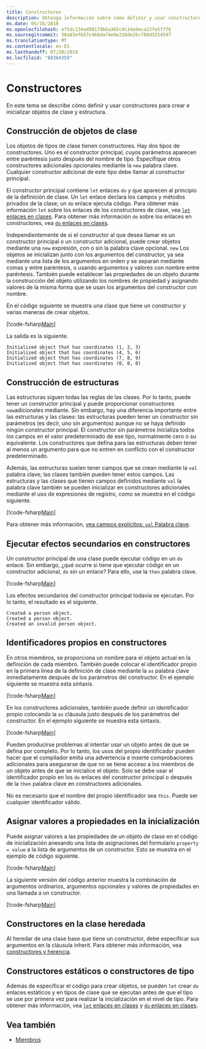 ```yaml
---
title: Constructores
description: Obtenga información sobre cómo definir y usar constructores F# en para crear e inicializar objetos de clase y estructura.
ms.date: 05/16/2016
ms.openlocfilehash: ef5dc134ad98179b6a365c4c34a9eca22fe5f7f6
ms.sourcegitcommit: 30a83efb57c468da74e9e218de26cf88d3254597
ms.translationtype: MT
ms.contentlocale: es-ES
ms.lasthandoff: 07/20/2019
ms.locfileid: "68364359"
---
```

# <a name="constructors"></a>Constructores

En este tema se describe cómo definir y usar constructores para crear e inicializar objetos de clase y estructura.

## <a name="construction-of-class-objects"></a>Construcción de objetos de clase

Los objetos de tipos de clase tienen constructores. Hay dos tipos de constructores. Uno es el constructor principal, cuyos parámetros aparecen entre paréntesis justo después del nombre de tipo. Especifique otros constructores adicionales opcionales mediante la `new` palabra clave. Cualquier constructor adicional de este tipo debe llamar al constructor principal.

El constructor principal contiene `let` enlaces `do` y que aparecen al principio de la definición de clase. Un `let` enlace declara los campos y métodos privados de la clase; un `do` enlace ejecuta código. Para obtener más información `let` sobre los enlaces de los constructores de clase, vea [ `let` enlaces en clases](let-bindings-in-classes.md). Para obtener más información `do` sobre los enlaces en constructores, vea [ `do` enlaces en clases](do-bindings-in-classes.md).

Independientemente de si el constructor al que desea llamar es un constructor principal o un constructor adicional, puede crear objetos mediante una `new` expresión, con o sin la palabra clave opcional. `new` Los objetos se inicializan junto con los argumentos del constructor, ya sea mediante una lista de los argumentos en orden y se separan mediante comas y entre paréntesis, o usando argumentos y valores con nombre entre paréntesis. También puede establecer las propiedades de un objeto durante la construcción del objeto utilizando los nombres de propiedad y asignando valores de la misma forma que se usan los argumentos del constructor con nombre.

En el código siguiente se muestra una clase que tiene un constructor y varias maneras de crear objetos.

[!code-fsharp[Main](../../../../samples/snippets/fsharp/lang-ref-2/snippet3501.fs)]

La salida es la siguiente.

```console
Initialized object that has coordinates (1, 2, 3)
Initialized object that has coordinates (4, 5, 6)
Initialized object that has coordinates (7, 8, 9)
Initialized object that has coordinates (0, 0, 0)
```

## <a name="construction-of-structures"></a>Construcción de estructuras

Las estructuras siguen todas las reglas de las clases. Por lo tanto, puede tener un constructor principal y puede proporcionar constructores `new`adicionales mediante. Sin embargo, hay una diferencia importante entre las estructuras y las clases: las estructuras pueden tener un constructor sin parámetros (es decir, uno sin argumentos) aunque no se haya definido ningún constructor principal. El constructor sin parámetros inicializa todos los campos en el valor predeterminado de ese tipo, normalmente cero o su equivalente. Los constructores que defina para las estructuras deben tener al menos un argumento para que no entren en conflicto con el constructor predeterminado.

Además, las estructuras suelen tener campos que se crean mediante la `val` palabra clave; las clases también pueden tener estos campos. Las estructuras y las clases que tienen campos definidos mediante `val` la palabra clave también se pueden inicializar en constructores adicionales mediante el uso de expresiones de registro, como se muestra en el código siguiente.

[!code-fsharp[Main](../../../../samples/snippets/fsharp/lang-ref-2/snippet3502.fs)]

Para obtener más información, [vea campos explícitos: `val` Palabra clave](explicit-fields-the-val-keyword.md).

## <a name="executing-side-effects-in-constructors"></a>Ejecutar efectos secundarios en constructores

Un constructor principal de una clase puede ejecutar código en un `do` enlace. Sin embargo, ¿qué ocurre si tiene que ejecutar código en un constructor adicional, `do` sin un enlace? Para ello, use la `then` palabra clave.

[!code-fsharp[Main](../../../../samples/snippets/fsharp/lang-ref-2/snippet3503.fs)]

Los efectos secundarios del constructor principal todavía se ejecutan. Por lo tanto, el resultado es el siguiente.

```console
Created a person object.
Created a person object.
Created an invalid person object.
```

## <a name="self-identifiers-in-constructors"></a>Identificadores propios en constructores

En otros miembros, se proporciona un nombre para el objeto actual en la definición de cada miembro. También puede colocar el identificador propio en la primera línea de la definición de clase mediante la `as` palabra clave inmediatamente después de los parámetros del constructor. En el ejemplo siguiente se muestra esta sintaxis.

[!code-fsharp[Main](../../../../samples/snippets/fsharp/lang-ref-2/snippet3504.fs)]

En los constructores adicionales, también puede definir un identificador propio colocando la `as` cláusula justo después de los parámetros del constructor. En el ejemplo siguiente se muestra esta sintaxis.

[!code-fsharp[Main](../../../../samples/snippets/fsharp/lang-ref-2/snippet3505.fs)]

Pueden producirse problemas al intentar usar un objeto antes de que se defina por completo. Por lo tanto, los usos del propio identificador pueden hacer que el compilador emita una advertencia e inserte comprobaciones adicionales para asegurarse de que no se tiene acceso a los miembros de un objeto antes de que se inicialice el objeto. Solo se debe usar el identificador propio en los `do` enlaces del constructor principal o después de la `then` palabra clave en constructores adicionales.

No es necesario que el nombre del propio identificador sea `this`. Puede ser cualquier identificador válido.

## <a name="assigning-values-to-properties-at-initialization"></a>Asignar valores a propiedades en la inicialización

Puede asignar valores a las propiedades de un objeto de clase en el código de inicialización anexando una lista de asignaciones del formulario `property = value` a la lista de argumentos de un constructor. Esto se muestra en el ejemplo de código siguiente.

[!code-fsharp[Main](../../../../samples/snippets/fsharp/lang-ref-2/snippet3506.fs)]

La siguiente versión del código anterior muestra la combinación de argumentos ordinarios, argumentos opcionales y valores de propiedades en una llamada a un constructor.

[!code-fsharp[Main](../../../../samples/snippets/fsharp/lang-ref-2/snippet3507.fs)]

## <a name="constructors-in-inherited-class"></a>Constructores en la clase heredada

Al heredar de una clase base que tiene un constructor, debe especificar sus argumentos en la cláusula inherit. Para obtener más información, vea [constructores y herencia](../inheritance.md#constructors-and-inheritance).

## <a name="static-constructors-or-type-constructors"></a>Constructores estáticos o constructores de tipo

Además de especificar el código para crear objetos, se pueden `let` crear `do` enlaces estáticos y en tipos de clase que se ejecutan antes de que el tipo se use por primera vez para realizar la inicialización en el nivel de tipo. Para obtener más información, vea [ `let` enlaces en clases](let-bindings-in-classes.md) y [ `do` enlaces en clases](do-bindings-in-classes.md).

## <a name="see-also"></a>Vea también

- [Miembros](index.md)
